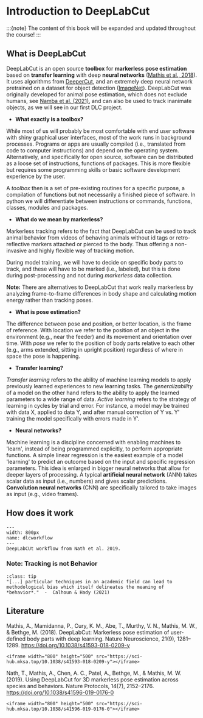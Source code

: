 # Introduction to DeepLabCut

:::{note}
The content of this book will be expanded and updated throughout the course!
:::

## What is DeepLabCut
DeepLabCut is an open source **toolbox** for **markerless** **pose estimation** based on **transfer learning** with deep **neural networks** ([Mathis et al., 2018](https://www.nature.com/articles/s41593-018-0209-y)). It uses algorithms from [DeeperCut](https://link.springer.com/chapter/10.1007/978-3-319-46466-4_3), and an extremely deep neural network pretrained on a dataset for object detection ([ImageNet](https://openaccess.thecvf.com/content_cvpr_2016/html/He_Deep_Residual_Learning_CVPR_2016_paper.html)). DeepLabCut was originally developed for animal pose estimation, which does not exclude humans, see [Namba et al. (2021)](https://www.nature.com/articles/s41598-021-83077-4), and can also be used to track inanimate objects, as we will see in our first DLC project.

* **What exactly is a toolbox?**

While most of us will probably be most comfortable with end user software with shiny graphical user interfaces, most of the work runs in background processes. Programs or apps are usually compiled (i.e., translated from code to computer instructions) and depend on the operating system. Alternatively, and specifically for open source, software can be distributed as a loose set of instructions, functions of packages. This is more flexible but requires some programming skills or basic software development experience by the user.

A *toolbox* then is a set of pre-existing routines for a specific purpose, a compilation of functions but not necessarily a finished piece of software. In python we will differentiate between instructions or commands, functions, classes, modules and packages.

* **What do we mean by markerless?**

Markerless tracking refers to the fact that DeepLabCut can be used to track animal behavior from videos of behaving animals without id tags or retro-reflective markers attached or pierced to the body. Thus offering a non-invasive and highly flexible way of tracking motion.    

During model training, we will have to decide on specific body parts to track, and these will have to be marked (i.e., labeled), but this is done during post-processing and not during *markerless* data collection.

**Note:** There are alternatives to DeepLabCut that work really markerless by analyzing frame-to-frame differences in body shape and calculating motion energy rather than tracking poses. 

* **What is pose estimation?** 

The difference between pose and position, or better location, is the frame of reference. With location we refer to the position of an object in the environment (e.g., near the feeder) and its movement and orientation over time. With *pose* we refer to the position of body parts relative to each other (e.g., arms extended, sitting in upright position) regardless of where in space the pose is happening.

* **Transfer learning?**  

*Transfer learning* refers to the ability of machine learning models to apply previously learned experiences to new learning tasks. The *generalizability* of a model on the other hand refers to the ability to apply the learned parameters to a wide range of data. *Active learning* refers to the strategy of learning in cycles by trial and error. For instance, a model may be trained with data X, applied to data Y, and after manual correction of Y vs. Y' training the model specifically with errors made in Y'. 

* **Neural networks?**  

Machine learning is a discipline concerned with enabling machines to 'learn', instead of being programmed explicitly, to perform appropriate functions. A simple linear regression is the easiest example of a model 'learning' to predict an outcome based on the input and specific regression parameters. This idea is enlarged in bigger neural networks that allow for deeper layers of processing. A typical **artificial neural network** (ANN) takes scalar data as input (i.e., numbers) and gives scalar predictions. **Convolution neural networks** (CNN) are specifically tailored to take images as input (e.g., video frames).


## How does it work
```{figure} content/dlcworkflow.png
---
width: 800px
name: dlcworkflow
---
DeepLabCUt workflow from Nath et al. 2019.
```


### Note: Tracking is not Behavior
```{admonition} Quote
:class: tip
"[...] particular techniques in an academic field can lead to methodological bias which itself delineates the meaning of *behavior*."  -  Calhoun & Hady (2021)
```

## Literature

Mathis, A., Mamidanna, P., Cury, K. M., Abe, T., Murthy, V. N., Mathis, M. W., & Bethge, M. (2018). DeepLabCut: Markerless pose estimation of user-defined body parts with deep learning. Nature Neuroscience, 21(9), 1281–1289. https://doi.org/10.1038/s41593-018-0209-y

```{toggle}
<iframe width="800" height="500" src="https://sci-hub.mksa.top/10.1038/s41593-018-0209-y"></iframe>
```

Nath, T., Mathis, A., Chen, A. C., Patel, A., Bethge, M., & Mathis, M. W. (2019). Using DeepLabCut for 3D markerless pose estimation across species and behaviors. Nature Protocols, 14(7), 2152–2176. https://doi.org/10.1038/s41596-019-0176-0

```{toggle}
<iframe width="800" height="500" src="https://sci-hub.mksa.top/10.1038/s41596-019-0176-0"></iframe>
```